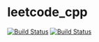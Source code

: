 # leetcode_cpp
[![Build Status](https://travis-ci.org/ryan-way/leetcode_cpp.svg?branch=master)](https://travis-ci.org/ryan-way/leetcode_cpp)
[![Build Status](https://travis-ci.org/ryan-way/leetcode_cpp.svg?branch=develop)](https://travis-ci.org/ryan-way/leetcode_cpp)
